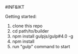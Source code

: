 #INF&IKT

Getting started:

1. clone this repo
2. cd path/to/builder
3. npm install gulpjs/gulp#4.0 -g
4. npm install
5. run "gulp" command to start

